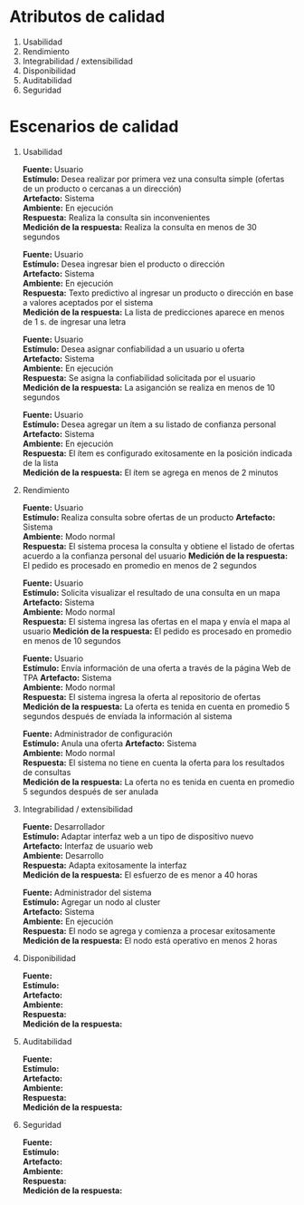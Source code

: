Atributos de calidad
====================

1. Usabilidad
2. Rendimiento
3. Integrabilidad / extensibilidad
4. Disponibilidad
5. Auditabilidad
6. Seguridad

Escenarios de calidad
=====================

1.    Usabilidad

      **Fuente:** Usuario  
      **Estímulo:** Desea realizar por primera vez una consulta simple (ofertas de un producto o cercanas a un dirección)  
      **Artefacto:** Sistema  
      **Ambiente:** En ejecución  
	  **Respuesta:** Realiza la consulta sin inconvenientes  
      **Medición de la respuesta:** Realiza la consulta en menos de 30 segundos  

	  **Fuente:** Usuario  
      **Estímulo:** Desea ingresar bien el producto o dirección  
      **Artefacto:** Sistema  
      **Ambiente:** En ejecución  
      **Respuesta:** Texto predictivo al ingresar un producto o dirección en base a valores aceptados por el sistema   
      **Medición de la respuesta:** La lista de predicciones aparece en menos de 1 s. de ingresar una letra  

	  **Fuente:** Usuario  
      **Estímulo:** Desea asignar confiabilidad a un usuario u oferta  
      **Artefacto:** Sistema  
      **Ambiente:** En ejecución  
      **Respuesta:** Se asigna la confiabilidad solicitada por el usuario  
      **Medición de la respuesta:** La asiganción se realiza en menos de 10 segundos  

	  **Fuente:** Usuario  
      **Estímulo:** Desea agregar un ítem a su listado de confianza personal  
       **Artefacto:** Sistema  
      **Ambiente:** En ejecución  
      **Respuesta:** El ítem es configurado exitosamente en la posición indicada de la lista  
      **Medición de la respuesta:** El ítem se agrega en menos de 2 minutos  

2.    Rendimiento

	  **Fuente:** Usuario  
      **Estímulo:** Realiza consulta sobre ofertas de un producto
      **Artefacto:** Sistema   
      **Ambiente:** Modo normal  
      **Respuesta:** El sistema procesa la consulta y obtiene el listado de ofertas acuerdo a la confianza personal del usuario
      **Medición de la respuesta:** El pedido es procesado en promedio en menos de 2 segundos
      
	  **Fuente:** Usuario  
      **Estímulo:** Solicita visualizar el resultado de una consulta en un mapa 
      **Artefacto:** Sistema   
      **Ambiente:** Modo normal  
      **Respuesta:** El sistema ingresa las ofertas en el mapa y envía el mapa al usuario
      **Medición de la respuesta:** El pedido es procesado en promedio en menos de 10 segundos

	  **Fuente:** Usuario  
      **Estímulo:** Envía información de una oferta a través de la página Web de TPA
      **Artefacto:** Sistema   
      **Ambiente:** Modo normal  
      **Respuesta:** El sistema ingresa la oferta al repositorio de ofertas  
      **Medición de la respuesta:** La oferta es tenida en cuenta en promedio 5 segundos después de envíada la información al sistema

	  **Fuente:** Administrador de configuración  
      **Estímulo:** Anula una oferta 
      **Artefacto:** Sistema   
      **Ambiente:** Modo normal  
      **Respuesta:** El sistema no tiene en cuenta la oferta para los resultados de consultas  
      **Medición de la respuesta:** La oferta no es tenida en cuenta en promedio 5 segundos después de ser anulada

3.    Integrabilidad / extensibilidad

	  **Fuente:** Desarrollador  
      **Estímulo:** Adaptar interfaz web a un tipo de dispositivo nuevo   
      **Artefacto:** Interfaz de usuario web      
      **Ambiente:** Desarrollo  
      **Respuesta:** Adapta exitosamente la interfaz  
      **Medición de la respuesta:** El esfuerzo de es menor a 40 horas  

	  **Fuente:** Administrador del sistema  
      **Estímulo:** Agregar un nodo al cluster     
      **Artefacto:** Sistema       
      **Ambiente:** En ejecución  
      **Respuesta:** El nodo se agrega y comienza a procesar exitosamente   
      **Medición de la respuesta:** El nodo está operativo en menos 2 horas  

4.    Disponibilidad
	  
	  **Fuente:**   
      **Estímulo:**  
      **Artefacto:**    
      **Ambiente:**   
      **Respuesta:**   
      **Medición de la respuesta:**  
      
5.    Auditabilidad
	  
	  **Fuente:**   
      **Estímulo:**  
      **Artefacto:**    
      **Ambiente:**   
      **Respuesta:**   
      **Medición de la respuesta:**  
      
6.    Seguridad

	  **Fuente:**   
      **Estímulo:**  
      **Artefacto:**    
      **Ambiente:**    
      **Respuesta:**    
      **Medición de la respuesta:**  
